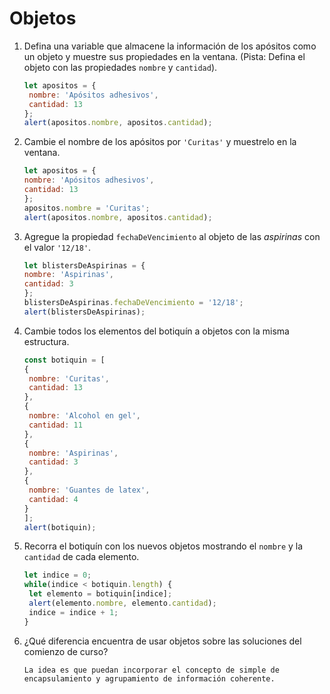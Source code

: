 # Objetos

1. Defina una variable que almacene la información de los apósitos como un objeto y muestre sus propiedades en la ventana. \(Pista: Defina el objeto con las propiedades `nombre` y `cantidad`\).

   ```javascript
   let apositos = {
    nombre: 'Apósitos adhesivos',
    cantidad: 13
   };
   alert(apositos.nombre, apositos.cantidad);
   ```

2. Cambie el nombre de los apósitos por `'Curitas'` y muestrelo en la ventana.

   ```javascript
   let apositos = {
   nombre: 'Apósitos adhesivos',
   cantidad: 13
   };
   apositos.nombre = 'Curitas';
   alert(apositos.nombre, apositos.cantidad);
   ```

3. Agregue la propiedad `fechaDeVencimiento` al objeto de las _aspirinas_ con el valor `'12/18'`.

   ```javascript
   let blistersDeAspirinas = {
   nombre: 'Aspirinas',
   cantidad: 3
   };
   blistersDeAspirinas.fechaDeVencimiento = '12/18';
   alert(blistersDeAspirinas);
   ```

4. Cambie todos los elementos del botiquín a objetos con la misma estructura.

   ```javascript
   const botiquin = [
   {
    nombre: 'Curitas',
    cantidad: 13
   },
   {
    nombre: 'Alcohol en gel',
    cantidad: 11
   },
   {
    nombre: 'Aspirinas',
    cantidad: 3
   },
   {
    nombre: 'Guantes de latex',
    cantidad: 4
   }
   ];
   alert(botiquin);
   ```

5. Recorra el botiquín con los nuevos objetos mostrando el `nombre` y la `cantidad` de cada elemento.

   ```javascript
   let indice = 0;
   while(indice < botiquin.length) {
    let elemento = botiquin[indice];
    alert(elemento.nombre, elemento.cantidad);
    indice = indice + 1;
   }
   ```

6. ¿Qué diferencia encuentra de usar objetos sobre las soluciones del comienzo de curso?

   ```text
   La idea es que puedan incorporar el concepto de simple de encapsulamiento y agrupamiento de información coherente.
   ```


